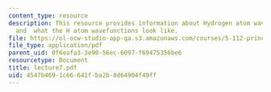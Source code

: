 ```yaml
---
content_type: resource
description: This resource provides information about Hydrogen atom wavefunctions,
  and  what the H atom wavefunctions look like.
file: https://ol-ocw-studio-app-qa.s3.amazonaws.com/courses/5-112-principles-of-chemical-science-fall-2005/4547b4691c66641fba2b8d64904f49ff_lecture7.pdf
file_type: application/pdf
parent_uid: 0f6eafa3-3e90-56ec-6097-f69475356be6
resourcetype: Document
title: lecture7.pdf
uid: 4547b469-1c66-641f-ba2b-8d64904f49ff
---
```

